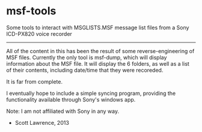 msf-tools
=========

Some tools to interact with MSGLISTS.MSF message list files from a Sony ICD-PX820 voice recorder

---

All of the content in this has been the result of some reverse-engineering
of MSF files.  Currently the only tool is msf-dump, which will
display information about the MSF file.  It will display the 6
folders, as well as a list of their contents, including date/time
that they were recoreded.

It is far from complete.

I eventually hope to include a simple syncing program, providing
the functionality available through Sony's windows app.

Note: I am not affiliated with Sony in any way.

- Scott Lawrence, 2013
